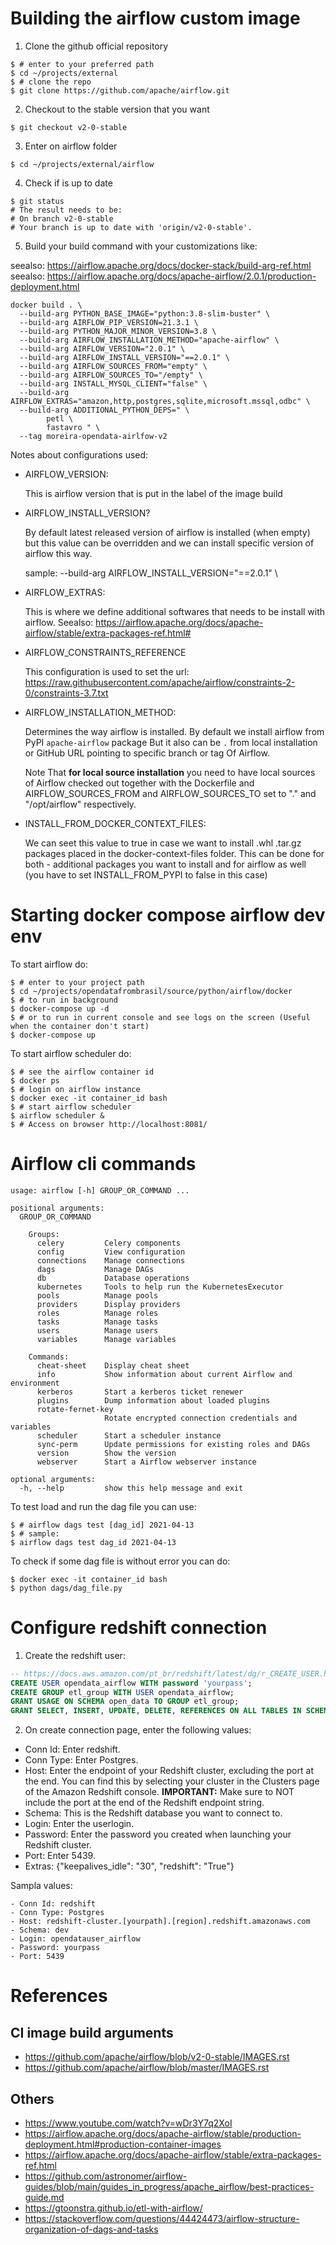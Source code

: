 # Building the airflow custom image

1. Clone the github official repository

```shell
$ # enter to your preferred path
$ cd ~/projects/external
$ # clone the repo
$ git clone https://github.com/apache/airflow.git
```

2. Checkout to the stable version that you want

```shell
$ git checkout v2-0-stable
```

3. Enter on airflow folder

```shell
$ cd ~/projects/external/airflow
```

4. Check if is up to date

```shell
$ git status
# The result needs to be:
# On branch v2-0-stable
# Your branch is up to date with 'origin/v2-0-stable'.
```

5. Build your build command with your customizations like:

seealso: https://airflow.apache.org/docs/docker-stack/build-arg-ref.html
seealso: https://airflow.apache.org/docs/apache-airflow/2.0.1/production-deployment.html

```shell
docker build . \
  --build-arg PYTHON_BASE_IMAGE="python:3.8-slim-buster" \
  --build-arg AIRFLOW_PIP_VERSION=21.3.1 \
  --build-arg PYTHON_MAJOR_MINOR_VERSION=3.8 \
  --build-arg AIRFLOW_INSTALLATION_METHOD="apache-airflow" \
  --build-arg AIRFLOW_VERSION="2.0.1" \
  --build-arg AIRFLOW_INSTALL_VERSION="==2.0.1" \
  --build-arg AIRFLOW_SOURCES_FROM="empty" \
  --build-arg AIRFLOW_SOURCES_TO="/empty" \
  --build-arg INSTALL_MYSQL_CLIENT="false" \
  --build-arg AIRFLOW_EXTRAS="amazon,http,postgres,sqlite,microsoft.mssql,odbc" \
  --build-arg ADDITIONAL_PYTHON_DEPS=" \
        petl \
        fastavro " \
  --tag moreira-opendata-airlfow-v2
```

Notes about configurations used:

- AIRFLOW_VERSION:

    This is airflow version that is put in the label of the image build

- AIRFLOW_INSTALL_VERSION?

    By default latest released version of airflow is installed (when empty) but this value can be overridden and we can install specific version of airflow this way.

    sample: --build-arg AIRFLOW_INSTALL_VERSION="==2.0.1" \

- AIRFLOW_EXTRAS:

    This is where we define additional softwares that needs to be install with airflow.
    Seealso: https://airflow.apache.org/docs/apache-airflow/stable/extra-packages-ref.html#

- AIRFLOW_CONSTRAINTS_REFERENCE

    This configuration is used to set the url:
    https://raw.githubusercontent.com/apache/airflow/constraints-2-0/constraints-3.7.txt

- AIRFLOW_INSTALLATION_METHOD:

    Determines the way airflow is installed. By default we install airflow from PyPI `apache-airflow` package But it also can be `.` from local installation or GitHub URL pointing to specific branch or tag Of Airflow.

    Note That __for local source installation__ you need to have local sources of Airflow checked out together with the Dockerfile and AIRFLOW_SOURCES_FROM and AIRFLOW_SOURCES_TO set to "." and "/opt/airflow" respectively.

- INSTALL_FROM_DOCKER_CONTEXT_FILES:

    We can seet this value to true in case we want to install .whl .tar.gz packages placed in the docker-context-files folder. This can be done for both - additional packages you want to install and for airflow as well (you have to set INSTALL_FROM_PYPI to false in this case)

# Starting docker compose airflow dev env

To start airflow do:

```shell
$ # enter to your project path
$ cd ~/projects/opendatafrombrasil/source/python/airflow/docker
$ # to run in background
$ docker-compose up -d
$ # or to run in current console and see logs on the screen (Useful when the container don't start)
$ docker-compose up
```

To start airflow scheduler do:

```shell
$ # see the airflow container id
$ docker ps
$ # login on airflow instance
$ docker exec -it container_id bash
$ # start airflow scheduler
$ airflow scheduler &
$ # Access on browser http://localhost:8081/
```

# Airflow cli commands

```shell
usage: airflow [-h] GROUP_OR_COMMAND ...

positional arguments:
  GROUP_OR_COMMAND

    Groups:
      celery         Celery components
      config         View configuration
      connections    Manage connections
      dags           Manage DAGs
      db             Database operations
      kubernetes     Tools to help run the KubernetesExecutor
      pools          Manage pools
      providers      Display providers
      roles          Manage roles
      tasks          Manage tasks
      users          Manage users
      variables      Manage variables

    Commands:
      cheat-sheet    Display cheat sheet
      info           Show information about current Airflow and environment
      kerberos       Start a kerberos ticket renewer
      plugins        Dump information about loaded plugins
      rotate-fernet-key
                     Rotate encrypted connection credentials and variables
      scheduler      Start a scheduler instance
      sync-perm      Update permissions for existing roles and DAGs
      version        Show the version
      webserver      Start a Airflow webserver instance

optional arguments:
  -h, --help         show this help message and exit
```

To test load and run the dag file you can use:

```shell
$ # airflow dags test [dag_id] 2021-04-13
$ # sample:
$ airflow dags test dag_id 2021-04-13
```

To check if some dag file is without error you can do:

```shell
$ docker exec -it container_id bash
$ python dags/dag_file.py
```

# Configure redshift connection

1. Create the redshift user:

```sql
-- https://docs.aws.amazon.com/pt_br/redshift/latest/dg/r_CREATE_USER.html
CREATE USER opendata_airflow WITH password 'yourpass';
CREATE GROUP etl_group WITH USER opendata_airflow;
GRANT USAGE ON SCHEMA open_data TO GROUP etl_group;
GRANT SELECT, INSERT, UPDATE, DELETE, REFERENCES ON ALL TABLES IN SCHEMA open_data TO GROUP etl_group;
```

2. On create connection page, enter the following values:

- Conn Id: Enter redshift.
- Conn Type: Enter Postgres.
- Host: Enter the endpoint of your Redshift cluster, excluding the port at the end. You can find this by selecting your cluster in the Clusters page of the Amazon Redshift console. __IMPORTANT:__ Make sure to NOT include the port at the end of the Redshift endpoint string.
- Schema: This is the Redshift database you want to connect to.
- Login: Enter the userlogin.
- Password: Enter the password you created when launching your Redshift cluster.
- Port: Enter 5439.
- Extras: {"keepalives_idle": "30", "redshift": "True"}

Sampla values:

```text
- Conn Id: redshift
- Conn Type: Postgres
- Host: redshift-cluster.[yourpath].[region].redshift.amazonaws.com
- Schema: dev
- Login: opendatauser_airflow
- Password: yourpass
- Port: 5439
```

# References

## CI image build arguments

- https://github.com/apache/airflow/blob/v2-0-stable/IMAGES.rst
- https://github.com/apache/airflow/blob/master/IMAGES.rst

## Others

- https://www.youtube.com/watch?v=wDr3Y7q2XoI
- https://airflow.apache.org/docs/apache-airflow/stable/production-deployment.html#production-container-images
- https://airflow.apache.org/docs/apache-airflow/stable/extra-packages-ref.html
- https://github.com/astronomer/airflow-guides/blob/main/guides_in_progress/apache_airflow/best-practices-guide.md
- https://gtoonstra.github.io/etl-with-airflow/
- https://stackoverflow.com/questions/44424473/airflow-structure-organization-of-dags-and-tasks
